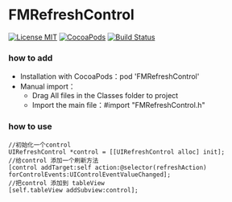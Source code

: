 # FMRefreshControl
[![License MIT](https://img.shields.io/badge/license-MIT-green.svg?style=flat)](https://raw.githubusercontent.com/ibireme/YYKit/master/LICENSE) [![CocoaPods](http://img.shields.io/cocoapods/v/YYKit.svg?style=flat)](http://cocoapods.org/?q=YYKit) [![Build Status](https://travis-ci.org/ibireme/YYKit.svg?branch=master)](https://travis-ci.org/ibireme/YYKit)
### how to add
 	
-	Installation with CocoaPods：pod 'FMRefreshControl'
- Manual import：
	- Drag All files in the Classes folder to project
	- Import the main file：#import "FMRefreshControl.h"

### how to use 

```
//初始化一个control
UIRefreshControl *control = [[UIRefreshControl alloc] init];
//给control 添加一个刷新方法
[control addTarget:self action:@selector(refreshAction) forControlEvents:UIControlEventValueChanged];
//把control 添加到 tableView
[self.tableView addSubview:control];
```


